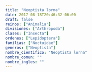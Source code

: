 ```yaml
---
title: "Neoptista lorna"
date: 2017-08-18T20:46:32-06:00
draft: false
reinos: ["Animalia"]
divisiones: ["Arthropoda"]
clases: ["Insecta"]
ordenes: ["Lepidoptera"]
familias: ["Noctuidae"]
generos: ["Neoptista"]
nombre_cientifico: "Neoptista lorna"
nombre_comun: ""
nombre_ingles: ""
---
```

